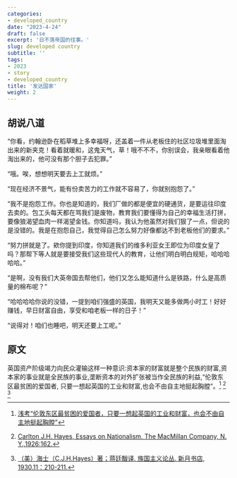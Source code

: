 ```yaml
---
categories:
- developed_country
date: "2023-4-24"
draft: false
excerpt: '日不落帝国的往事。'
slug: developed country
subtitle: ''
tags:
- 2023
- story
- developed_country
title: '发达国家'
weight: 2
---
```


## 胡说八道

“你看，约翰逊卧在稻草堆上多幸福呀，还盖着一件从老板住的社区垃圾堆里面淘出来的新夹克！看着就暖和，这鬼天气，草！哦不不不，你别误会，我亲眼看着他淘出来的，他可没有那个胆子去犯罪。”

“哦。唉，想想明天要去上工就烦。”

“现在经济不景气，能有份卖苦力的工作就不容易了，你就别抱怨了。”

“我不是抱怨工作。你也是知道的，我们厂做的都是便宜的硬通货，是要运往印度去卖的。包工头每天都在骂我们是废物，教育我们要懂得为自己的幸福生活打拼，要像狼渴望血肉一样渴望金钱。你知道吗，我认为他虽然对我们狠了一点，但说的是没错的。我是在抱怨自己，我觉得自己怎么努力好像都达不到老板他们的要求。”

“努力拼就是了。欸你提到印度，你知道我们的维多利亚女王即位为印度女皇了吗？那帮下等人就是要接受我们这些现代人的教育，让他们明白明白规矩，哈哈哈哈哈。”

“是啊，没有我们大英帝国去帮他们，他们又怎么能知道什么是铁路，什么是高质量的棉布呢？”

“哈哈哈哈你说的没错，一提到咱们强盛的英国，我明天又能多做两小时工！好好赚钱，早日财富自由，享受和咱老板一样的日子！”

“说得对！咱们也睡吧，明天还要上工呢。”


## 原文

英国资产阶级竭力向民众灌输这样一种意识:资本家的财富就是整个民族的财富,资本家的事业就是全民族的事业,垄断资本的对外扩张被当作全民族的利益,“伦敦东区最贫困的爱国者, 只要一想起英国的工业和财富,也会不由自主地挺起胸膛”。[^1] [^2] [^3]

[^1]:[浅考“伦敦东区最贫困的爱国者，只要一想起英国的工业和财富，也会不由自主地挺起胸膛”](https://zhuanlan.zhihu.com/p/466133337?)
[^2]:[Carlton J.H. Hayes, Essays on Nationalism, The MacMillan Company, N. Y.,1926:162.](https://archive.org/details/essaysonnational0000haye/page/162/mode/2up)
[^3]:[（美）海士（C.J.H.Hayes）著；蒋廷黻译. 族国主义论丛. 新月书店, 1930.11：210-211.](http://202.106.125.224/allSearch/searchDetail?searchType=&showType=1&indexName=data_416&fid=01jh004202)